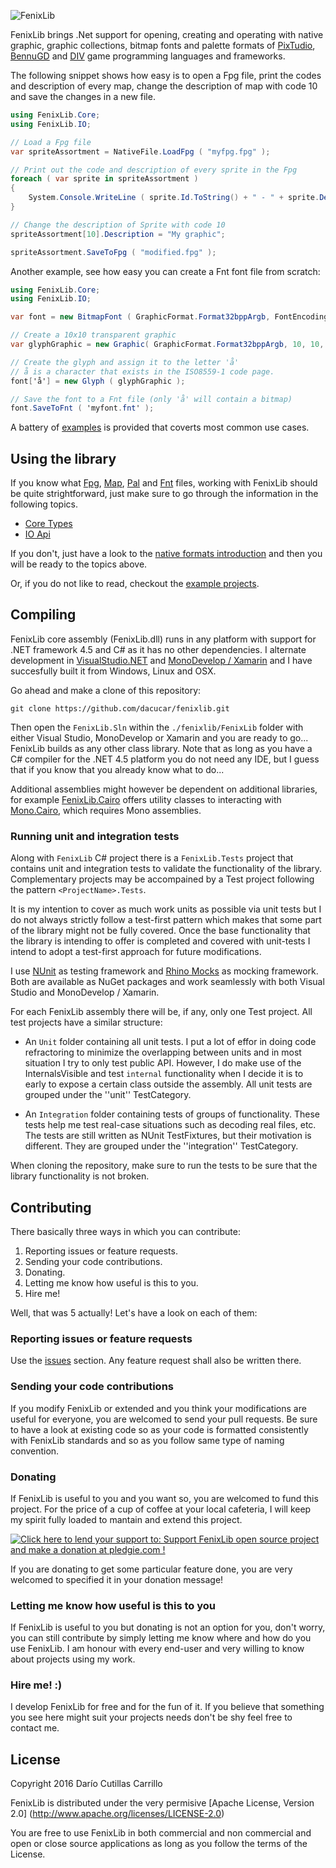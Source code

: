 ![FenixLib](http://dacucar.com/fenixlib/fenixlib.png "FenixLib Logo")

FenixLib brings .Net support for opening, creating and operating with
native graphic, graphic collections, bitmap fonts and palette formats of
[PixTudio](https://pixtudio.org), [BennuGD](https://bennugd.org) and 
[DIV](http://div-arena.co.uk/) game programming languages and frameworks.

The following snippet shows how easy is to open a Fpg file, print the codes
and description of every map, change the description of map with code 10 and
save the changes in a new file.
```csharp
using FenixLib.Core;
using FenixLib.IO;

// Load a Fpg file
var spriteAssortment = NativeFile.LoadFpg ( "myfpg.fpg" );

// Print out the code and description of every sprite in the Fpg
foreach ( var sprite in spriteAssortment )
{
	System.Console.WriteLine ( sprite.Id.ToString() + " - " + sprite.Description );
}

// Change the description of Sprite with code 10
spriteAssortment[10].Description = "My graphic";

spriteAssortment.SaveToFpg ( "modified.fpg" );
```

Another example, see how easy you can create a Fnt font file from scratch:
```csharp
using FenixLib.Core;
using FenixLib.IO;

var font = new BitmapFont ( GraphicFormat.Format32bppArgb, FontEncoding.ISO85591 );

// Create a 10x10 transparent graphic
var glyphGraphic = new Graphic( GraphicFormat.Format32bppArgb, 10, 10, new byte[10 * 10 * 4] );

// Create the glyph and assign it to the letter 'å'
// å is a character that exists in the ISO8559-1 code page.
font['å'] = new Glyph ( glyphGraphic );

// Save the font to a Fnt file (only 'å' will contain a bitmap)
font.SaveToFnt ( 'myfont.fnt' );
```

A battery of [examples](https://github.com/dacucar/fenixlib/wiki/Examples) is provided that coverts most common use cases.

## Using the library
If you know what [Fpg](https://github.com/dacucar/fenixlib/wiki/Native-Format#Fpg),  [Map](https://github.com/dacucar/fenixlib/wiki/Native-Format#Map), [Pal](https://github.com/dacucar/fenixlib/wiki/Native-Format#Pal) and [Fnt](https://github.com/dacucar/fenixlib/wiki/Native-Format#Pal) files, working with FenixLib should be quite strightforward, just make sure to go through the information in the following topics. 

* [Core Types](https://github.com/dacucar/fenixlib/wiki/Core-Types)
* [IO Api](https://github.com/dacucar/fenixlib/wiki/IO-Api)

If you don't, just have a look to the [native formats introduction](https://github.com/dacucar/fenixlib/wiki/Native-Formats) and then you will be ready to the topics above.

Or, if you do not like to read, checkout the [example projects](https://github.com/dacucar/fenixlib/wiki/Examples).

## Compiling
FenixLib core assembly (FenixLib.dll) runs in any platform with support for .NET framework 4.5 and C# as it has no other dependencies. I alternate development in [VisualStudio.NET](https://www.visualstudio.com/en-us/products/vs-2015-product-editions.aspx) and
[MonoDevelop / Xamarin](http://www.monodevelop.com/) and I have succesfully built it from Windows, Linux and OSX.

Go ahead and make a clone of this repository:

    git clone https://github.com/dacucar/fenixlib.git
    
Then open the ```FenixLib.Sln``` within the ```./fenixlib/FenixLib``` folder with either Visual Studio, MonoDevelop or Xamarin and you are ready to go... FenixLib builds as any other class library. Note that as long as you have a C# compiler for the .NET 4.5 platform you do not need any IDE, but I guess that if you know that you already know what to do... 

Additional assemblies might however be dependent on additional libraries, for example [FenixLib.Cairo](https://github.com/dacucar/fenixlib/wiki/FenixLibCairoAssembly) offers utility classes to interacting with [Mono.Cairo](http://www.mono-project.com/docs/tools+libraries/libraries/Mono.Cairo/), which requires Mono assemblies.

### Running unit and integration tests
Along with ```FenixLib``` C# project there is a ```FenixLib.Tests``` project that contains unit and integration tests to validate the functionality of the library. Complementary projects may be accompained by a Test project following the pattern  ```<ProjectName>.Tests```.

It is my intention to cover as much work units as possible via unit tests but I do not always strictly follow a test-first pattern which makes that some part of the library might 
not be fully covered. Once the base functionality that the library is intending to offer is completed and covered with unit-tests I intend to adopt a test-first approach for future
modifications.

I use [NUnit](http://www.nunit.org/) as testing framework and [Rhino Mocks](https://www.hibernatingrhinos.com/oss/rhino-mocks) as mocking framework. Both are available as NuGet packages
and work seamlessly with both Visual Studio and MonoDevelop / Xamarin.

For each FenixLib assembly there will be, if any, only one Test project. All test projects have a similar structure:
* An ```Unit``` folder containing all unit tests. I put a lot of effor in doing code refractoring to minimize the overlapping between units and in most situation I try to only test public API. 
  However, I do make use of the InternalsVisible and test ```internal``` functionality when I decide it is to early to expose a certain class outside the assembly. All unit tests are grouped under the
  ''unit'' TestCategory.

* An ```Integration``` folder containing tests of groups of functionality. These tests help me test real-case situations such as decoding real files, etc. The tests are still written 
  as NUnit TestFixtures, but their motivation is different. They are grouped under the ''integration'' TestCategory.
  
When cloning the repository, make sure to run the tests to be sure that the library functionality is not broken.

## Contributing
There basically three ways in which you can contribute:
  1. Reporting issues or feature requests. 
  2. Sending your code contributions.
  3. Donating.
  4. Letting me know how useful is this to you.
  5. Hire me!

Well, that was 5 actually! Let's have a look on each of them:

### Reporting issues or feature requests
Use the [issues](https://github.com/dacucar/fenixlib/issues) section. Any feature request shall also be written there.

### Sending your code contributions
If you modify FenixLib or extended and you think your modifications are useful for everyone, you are welcomed to send your pull requests. Be sure to have a look at existing code so as your code is formatted consistently with FenixLib standards and so as you follow same type of naming convention.

### Donating
If FenixLib is useful to you and you want so, you are welcomed to fund this project. For the price of a cup of coffee at your local cafeteria, I will keep my spirit fully loaded to mantain and extend this project.

<a href='https://pledgie.com/campaigns/31179'><img alt='Click here to lend your support to: Support FenixLib open source project and make a donation at pledgie.com !' src='https://pledgie.com/campaigns/31179.png?skin_name=chrome' border='0' ></a>

If you are donating to get some particular feature done, you are very welcomed to specified it in your donation message!

### Letting me know how useful is this to you
If FenixLib is useful to you but donating is not an option for you, don't worry, you can still contribute by simply letting me know where and how do you use FenixLib. I am honour with every end-user and very willing to know about projects using my work.

### Hire me! :)
I develop FenixLib for free and for the fun of it. If you believe that something you see here might suit your projects needs don't be shy feel free to contact me.

## License
Copyright 2016 Darío Cutillas Carrillo

FenixLib is distributed under the very permisive 
[Apache License, Version 2.0] (http://www.apache.org/licenses/LICENSE-2.0)

You are free to use FenixLib in both commercial and non commercial and 
open or close source applications as long as you follow the terms of the 
License.
